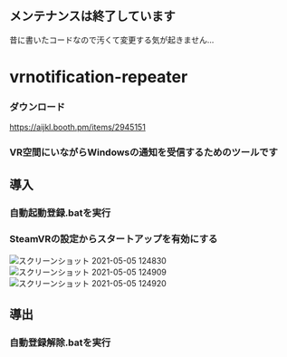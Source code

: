 ## メンテナンスは終了しています
昔に書いたコードなので汚くて変更する気が起きません...

# vrnotification-repeater

### ダウンロード  
https://aijkl.booth.pm/items/2945151
### VR空間にいながらWindowsの通知を受信するためのツールです

## 導入
  ### 自動起動登録.batを実行
  ### SteamVRの設定からスタートアップを有効にする 
![スクリーンショット 2021-05-05 124830](https://user-images.githubusercontent.com/51302983/117095128-7e48b980-ada0-11eb-94e0-68ffdd86dd5e.jpg)
![スクリーンショット 2021-05-05 124909](https://user-images.githubusercontent.com/51302983/117095156-91f42000-ada0-11eb-9e48-b6abc7e7b0eb.jpg)
![スクリーンショット 2021-05-05 124920](https://user-images.githubusercontent.com/51302983/117095146-8a347b80-ada0-11eb-8f5e-33fb95a29ec8.jpg)

## 導出
  ### 自動登録解除.batを実行
